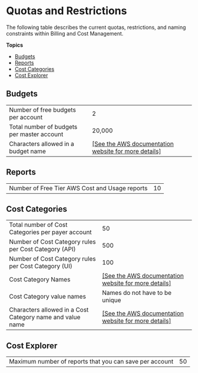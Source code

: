# Quotas and Restrictions<a name="billing-limits"></a>

The following table describes the current quotas, restrictions, and naming constraints within Billing and Cost Management\.

**Topics**
+ [Budgets](#limits-budgets)
+ [Reports](#limits-reports)
+ [Cost Categories](#limits-categories)
+ [Cost Explorer](#limits-ce)

## Budgets<a name="limits-budgets"></a>


|  |  | 
| --- |--- |
| Number of free budgets per account | 2 | 
| Total number of budgets per master account | 20,000 | 
| Characters allowed in a budget name | [\[See the AWS documentation website for more details\]](http://docs.aws.amazon.com/awsaccountbilling/latest/aboutv2/billing-limits.html) | 

## Reports<a name="limits-reports"></a>


|  |  | 
| --- |--- |
| Number of Free Tier AWS Cost and Usage reports | 10 | 

## Cost Categories<a name="limits-categories"></a>


|  |  | 
| --- |--- |
| Total number of Cost Categories per payer account | 50 | 
| Number of Cost Category rules per Cost Category \(API\) | 500 | 
| Number of Cost Category rules per Cost Category \(UI\) | 100 | 
| Cost Category Names | [\[See the AWS documentation website for more details\]](http://docs.aws.amazon.com/awsaccountbilling/latest/aboutv2/billing-limits.html) | 
| Cost Category value names | Names do not have to be unique | 
| Characters allowed in a Cost Category name and value name | [\[See the AWS documentation website for more details\]](http://docs.aws.amazon.com/awsaccountbilling/latest/aboutv2/billing-limits.html)  | 

## Cost Explorer<a name="limits-ce"></a>


|  |  | 
| --- |--- |
| Maximum number of reports that you can save per account | 50 | 